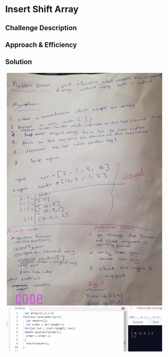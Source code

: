 # Insert Shift Array

## Challenge Description


## Approach & Efficiency



## Solution
![Challenge01](img/reverse.jpg)
